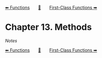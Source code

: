 [⬅ Functions][previous-chapter]&nbsp;&nbsp;&nbsp;&nbsp;&nbsp;&nbsp;&nbsp;[🏡][readme]&nbsp;&nbsp;&nbsp;&nbsp;&nbsp;&nbsp;&nbsp;[First-Class Functions ➡][upcoming-chapter]

# Chapter 13. Methods

_Notes_

[⬅ Functions][previous-chapter]&nbsp;&nbsp;&nbsp;&nbsp;&nbsp;&nbsp;&nbsp;[🏡][readme]&nbsp;&nbsp;&nbsp;&nbsp;&nbsp;&nbsp;&nbsp;[First-Class Functions ➡][upcoming-chapter]

[readme]: README.md
[previous-chapter]: ch12-functions.md
[upcoming-chapter]: ch14-first-class-functions.md